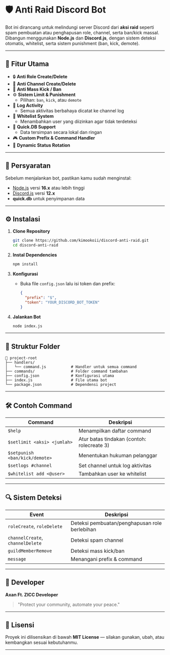 # 🛡️ Anti Raid Discord Bot

Bot ini dirancang untuk melindungi server Discord dari **aksi raid** seperti spam pembuatan atau penghapusan role, channel, serta ban/kick massal.  
Dibangun menggunakan **Node.js** dan **Discord.js**, dengan sistem deteksi otomatis, whitelist, serta sistem punishment (ban, kick, demote).

---

## 🚀 Fitur Utama

- 🔒 **Anti Role Create/Delete**
- 🧱 **Anti Channel Create/Delete**
- 🚫 **Anti Mass Kick / Ban**
- ⚙️ **Sistem Limit & Punishment**
  - Pilihan: `ban`, `kick`, atau `demote`
- 📝 **Log Activity**
  - Semua aktivitas berbahaya dicatat ke channel log
- 👑 **Whitelist System**
  - Menambahkan user yang diizinkan agar tidak terdeteksi
- 💾 **Quick.DB Support**
  - Data tersimpan secara lokal dan ringan
- 🎮 **Custom Prefix & Command Handler**
- 💬 **Dynamic Status Rotation**

---

## 🧩 Persyaratan

Sebelum menjalankan bot, pastikan kamu sudah menginstal:

- [Node.js](https://nodejs.org/en/) versi **16.x** atau lebih tinggi  
- [Discord.js](https://discord.js.org/) versi **12.x**
- **quick.db** untuk penyimpanan data  

---

## ⚙️ Instalasi

1. **Clone Repository**
   ```bash
   git clone https://github.com/kimookoii/discord-anti-raid.git
   cd discord-anti-raid

2. **Instal Dependencies**

   ```bash
   npm install
   ```

3. **Konfigurasi**

   * Buka file `config.json` lalu isi token dan prefix:

     ```json
     {
       "prefix": "$",
       "token": "YOUR_DISCORD_BOT_TOKEN"
     }
     ```

4. **Jalankan Bot**

   ```bash
   node index.js
   ```

---

## 🧠 Struktur Folder

```
📁 project-root
├── handlers/
│   └── command.js           # Handler untuk semua command
├── commands/                # Folder command tambahan
├── config.json              # Konfigurasi utama
├── index.js                 # File utama bot
└── package.json             # Dependensi project
```

---

## 🛠️ Contoh Command

| Command                        | Deskripsi                                  |
| ------------------------------ | ------------------------------------------ |
| `$help`                        | Menampilkan daftar command                 |
| `$setlimit <aksi> <jumlah>`    | Atur batas tindakan (contoh: rolecreate 3) |
| `$setpunish <ban/kick/demote>` | Menentukan hukuman pelanggar               |
| `$setlogs #channel`            | Set channel untuk log aktivitas            |
| `$whitelist add <@user>`       | Tambahkan user ke whitelist                |

---

## 🔍 Sistem Deteksi

| Event                            | Deskripsi                                     |
| -------------------------------- | --------------------------------------------- |
| `roleCreate`, `roleDelete`       | Deteksi pembuatan/penghapusan role berlebihan |
| `channelCreate`, `channelDelete` | Deteksi spam channel                          |
| `guildMemberRemove`              | Deteksi mass kick/ban                         |
| `message`                        | Menangani prefix & command                    |

---

## 👥 Developer

**Axan Ft. ZICC Developer**

> "Protect your community, automate your peace."

---

## 📜 Lisensi

Proyek ini dilisensikan di bawah **MIT License** — silakan gunakan, ubah, atau kembangkan sesuai kebutuhanmu.

---
